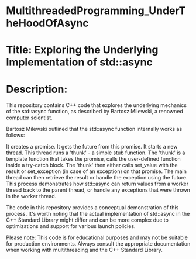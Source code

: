 # MultithreadedProgramming_UnderTheHoodOfAsync
# Title: Exploring the Underlying Implementation of std::async

# Description:

This repository contains C++ code that explores the underlying mechanics of the std::async function, as described by Bartosz Milewski, a renowned computer scientist.

Bartosz Milewski outlined that the std::async function internally works as follows:

It creates a promise.
It gets the future from this promise.
It starts a new thread.
This thread runs a 'thunk' - a simple stub function.
The 'thunk' is a template function that takes the promise, calls the user-defined function inside a try-catch block.
The 'thunk' then either calls set_value with the result or set_exception (in case of an exception) on that promise.
The main thread can then retrieve the result or handle the exception using the future. This process demonstrates how std::async can return values from a worker thread back to the parent thread, or handle any exceptions that were thrown in the worker thread.

The code in this repository provides a conceptual demonstration of this process. It's worth noting that the actual implementation of std::async in the C++ Standard Library might differ and can be more complex due to optimizations and support for various launch policies.

Please note: This code is for educational purposes and may not be suitable for production environments. Always consult the appropriate documentation when working with multithreading and the C++ Standard Library.
